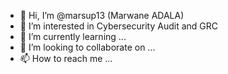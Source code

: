 - 👋 Hi, I’m @marsup13 (Marwane ADALA)
- 👀 I’m interested in Cybersecurity Audit and GRC
- 🌱 I’m currently learning ...
- 💞️ I’m looking to collaborate on ...
- 📫 How to reach me ...

<!---
marsup13/marsup13 is a ✨ special ✨ repository because its `README.md` (this file) appears on your GitHub profile.
You can click the Preview link to take a look at your changes.
--->
